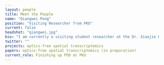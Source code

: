 ```yaml
---
layout: people
title: Meet the People
name: "Qiangwei Peng"
position: "Visiting Researcher from PKU"
current: false
headshot: "qiangwei.jpg"
bio: "I am currently a visiting student researcher at the Dr. Xiaojie Qiu's laboratory at Stanford University, while also pursuing my Ph.D. in Computational Mathematics at Peking University. My research focuses on developing mathematical and biophysical models for complex biological systems, particularly by integrating cutting-edge deep learning algorithms with single-cell and spatial transcriptome data. Outside of the lab, I enjoy photography and swimming."
twitter: ""
projects: optics-free spatial transcriptomics
papers: optics-free spatial transcriptomics (in preparation)
current_role: Finishing up PhD at PKU
---
```

